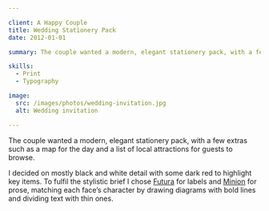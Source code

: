 ```yaml
---

client: A Happy Couple
title: Wedding Stationery Pack
date: 2012-01-01

summary: The couple wanted a modern, elegant stationery pack, with a few extras such as a map for the day and a list of local attractions for guests to browse.

skills:
  - Print
  - Typography

image:
  src: /images/photos/wedding-invitation.jpg
  alt: Wedding invitation

---
```


The couple wanted a modern, elegant stationery pack, with a few extras such as a map for the day and a list of local attractions for guests to browse.

I decided on mostly black and white detail with some dark red to highlight key items. To fulfil the stylistic brief I chose [Futura](http://en.wikipedia.org/wiki/Futura_(typeface)) for labels and [Minion](http://en.wikipedia.org/wiki/Minion_(typeface)) for prose, matching each face’s character by drawing diagrams with bold lines and dividing text with thin ones.
